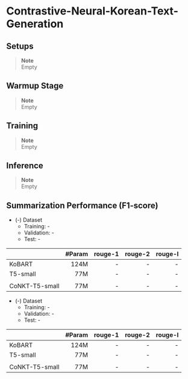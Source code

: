 # Contrastive-Neural-Korean-Text-Generation

## Setups
> **Note** <br>
> Empty

## Warmup Stage
> **Note** <br>
> Empty

## Training
> **Note** <br>
> Empty

## Inference
> **Note** <br>
> Empty

## Summarization Performance (F1-score)
- (-) Dataset
    - Training: -
    - Validation: -
    - Test: -

| | #Param | rouge-1 |rouge-2|rouge-l|
|-------|--------:|--------:|--------:|--------:|
| KoBART | 124M | - | - | - |
| T5-small | 77M | - | - | - |
|  |  |  |  |  |
| CoNKT-T5-small | 77M | - | - | - |

- (-) Dataset
    - Training: -
    - Validation: -
    - Test: -

| | #Param | rouge-1 |rouge-2|rouge-l|
|-------|--------:|--------:|--------:|--------:|
| KoBART | 124M | - | - | - |
| T5-small | 77M | - | - | - |
|  |  |  |  |  |
| CoNKT-T5-small | 77M | - | - | - |
